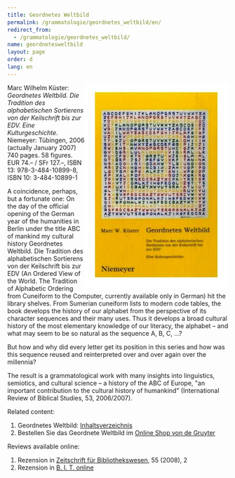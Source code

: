 ```yaml
---
title: Geordnetes Weltbild
permalink: /grammatologie/geordnetes_weltbild/en/
redirect_from: 
  - /grammatologie/geordnetes_weltbild/
name: geordnetesweltbild
layout: page
order: d
lang: en
---
```


<img src="/img/geordnetes_weltbild_cover_1.jpg" alt="Cover of Geordnetes Weltbild" style="float:right"/>

Marc Wilhelm Küster: _Geordnetes Weltbild. Die Tradition des alphabetischen Sortierens von der Keilschrift bis zur EDV. Eine Kulturgeschichte._ Niemeyer: Tübingen, 2006 (actually January 2007) 740 pages. 58 figures. EUR 74.– / SFr 127.–, ISBN 13: 978-3-484-10899-8, ISBN 10: 3-484-10899-1

A coincidence, perhaps, but a fortunate one: On the day of the official opening of the German year of the humanities in Berlin under the title ABC of mankind my cultural history Geordnetes Weltbild. Die Tradition des alphabetischen Sortierens von der Keilschrift bis zur EDV (An Ordered View of the World. The Tradition of Alphabetic Ordering from Cuneiform to the Computer, currently available only in German) hit the library shelves. From Sumerian cuneiform lists to modern code tables, the book develops the history of our alphabet from the perspective of its character sequences and their many uses. Thus it develops a broad cultural history of the most elementary knowledge of our literacy, the alphabet – and what may seem to be so natural as the sequence A, B, C, …?

But how and why did every letter get its position in this series and how was this sequence reused and reinterpreted over and over again over the millennia?

The result is a grammatological work with many insights into linguistics, semiotics, and cultural science – a history of the ABC of Europe, "an important contribution to the cultural history of humankind" (International Review of Biblical Studies, 53, 2006/2007).

Related content:


1. Geordnetes Weltbild:  <a href="http://www.degruyter.com/viewbooktoc/product/158657">Inhaltsverzeichnis</a>
2. Bestellen Sie das Geordnete Weltbild im <a href="http://www.degruyter.com/view/product/158657">Online Shop von de Gruyter</a>

Reviews available online:

1. Rezension in <a href="http://zs.thulb.uni-jena.de/servlets/MCRFileNodeServlet/jportal_derivate_00115721/j08-h2-rez-1.pdf">Zeitschrift für Bibliothekswesen</a>, 55 (2008), 2
3. Rezension in <a href="http://www.b-i-t-online.de/heft/2007-03-inh.htm">B. I. T. online</a>
